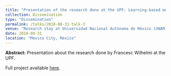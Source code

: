 ```yaml
---
title: "Presentation of the research done at the UPF: Learning-based mechanisms for improving Spectral Efficiency in WLANs"
collection: Dissemination
type: "Dissemination"
permalink: /talks/2018-08-31-talk-3
venue: "Research stay at Universidad Nacional Autónoma de México (UNAM)"
date: 2018-08-31
location: "Mexico City, Mexico"
---
```


**Abstract:** 
Presentation about the research done by Francesc Wilhelmi at the UPF.

Full project available [here](https://fwilhelmi.github.io/files/presentation_francesc_wilhelmi_research_at_upf.pdf).